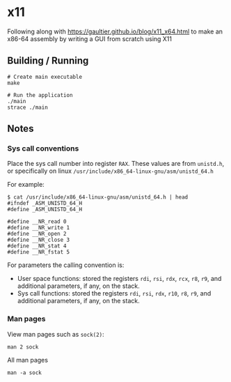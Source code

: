 # x11

Following along with https://gaultier.github.io/blog/x11_x64.html to make an x86-64 assembly by writing a GUI from scratch using X11

## Building / Running

```
# Create main executable
make

# Run the application
./main
strace ./main
```

## Notes

### Sys call conventions

Place the sys call number into register `RAX`. These values are from `unistd.h`, or specifically on linux `/usr/include/x86_64-linux-gnu/asm/unistd_64.h`

For example:

```shell
$ cat /usr/include/x86_64-linux-gnu/asm/unistd_64.h | head
#ifndef _ASM_UNISTD_64_H
#define _ASM_UNISTD_64_H

#define __NR_read 0
#define __NR_write 1
#define __NR_open 2
#define __NR_close 3
#define __NR_stat 4
#define __NR_fstat 5
```

For parameters the calling convention is:
- User space functions: stored the registers `rdi`, `rsi`, `rdx`, `rcx`, `r8`, `r9`, and additional parameters, if any, on the stack.
- Sys call functions:   stored the registers `rdi`, `rsi`, `rdx`, `r10`, `r8`, `r9`, and additional parameters, if any, on the stack.

### Man pages

View man pages such as `sock(2)`:

```
man 2 sock
```

All man pages

```
man -a sock
```